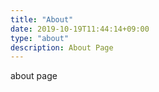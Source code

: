 ```yaml
---
title: "About"
date: 2019-10-19T11:44:14+09:00
type: "about"
description: About Page
---
```


about page